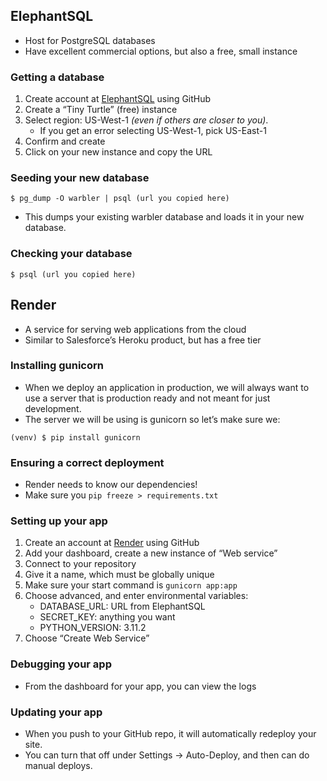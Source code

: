 ## ElephantSQL

-   Host for PostgreSQL databases
-   Have excellent commercial options, but also a free, small instance

### Getting a database

1.  Create account at [ElephantSQL](https://www.elephantsql.com/) using GitHub
2.  Create a “Tiny Turtle” (free) instance
3.  Select region: US-West-1 _(even if others are closer to you)_.
    -   If you get an error selecting US-West-1, pick US-East-1
4.  Confirm and create
5.  Click on your new instance and copy the URL

### Seeding your new database

```shell
$ pg_dump -O warbler | psql (url you copied here)
```

- This dumps your existing warbler database and loads it in your new database.

### Checking your database

```shell
$ psql (url you copied here)
```

## Render

-   A service for serving web applications from the cloud
-   Similar to Salesforce’s Heroku product, but has a free tier

### Installing gunicorn

- When we deploy an application in production, we will always want to use a server that is production ready and not meant for just development.
- The server we will be using is gunicorn so let’s make sure we:

```shell
(venv) $ pip install gunicorn
```

### Ensuring a correct deployment

-   Render needs to know our dependencies!
-   Make sure you `pip freeze > requirements.txt`

### Setting up your app

1.  Create an account at [Render](https://render.com/) using GitHub
2.  Add your dashboard, create a new instance of “Web service”
3.  Connect to your repository
4.  Give it a name, which must be globally unique
5.  Make sure your start command is `gunicorn app:app`
6.  Choose advanced, and enter environmental variables:
    -   DATABASE\_URL: URL from ElephantSQL
    -   SECRET\_KEY: anything you want
    -   PYTHON\_VERSION: 3.11.2
7.  Choose “Create Web Service”

### Debugging your app

- From the dashboard for your app, you can view the logs

### Updating your app

- When you push to your GitHub repo, it will automatically redeploy your site.
- You can turn that off under Settings → Auto-Deploy, and then can do manual deploys.